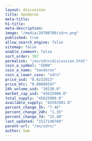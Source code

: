 ```yaml
---
layout: discussion
title: Senderon
meta-title: 
h1-title: 
meta-description: 
image: "/media/20780780/sdrn.png"
published: true
allow_search_engine: false
sitemap: false
enable_comment: false
sort_order: 787
permalink: "/en/sdrn/discussion.html"
coin_a_symbol: "SDRN"
coin_a_name: "Sanderon"
coin_a_lower_case: "sdrn"
price_usd: "0.0232013"
price_btc: "0.00000197"
24h_volume_usd: "10238.8"
market_cap_usd: "45625900.0"
total_supply: "45625900.0"
available_supply: "42592901.0"
percent_change_1h: "7.46"
percent_change_24h: "1.35"
percent_change_7d: "22.48"
last_updated: "1517140760"
parent-url: "/en/sdrn/"
author: Sam
---
```


